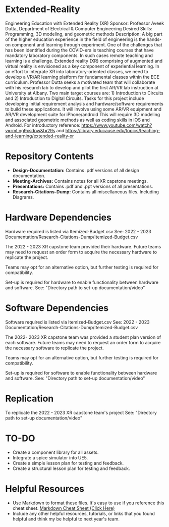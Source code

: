 # Extended-Reality

[comment]: <> (This is a comment, it will not be included)

Engineering Education with Extended Reality (XR) 
Sponsor: Professor Aveek Dutta, Department of Electrical & Computer Engineering 
Desired Skills:  Programming, 3D modeling, and geometric methods 
Description: A big part of the higher education experience in the field of engineering is the hands-on component and learning through experiment.
One of the challenges that has been identified during the COVID-era is teaching courses that have mandatory laboratory components.
In such cases remote teaching and learning is a challenge.
Extended reality (XR) comprising of augmented and virtual reality is envisioned as a key component of experiential learning.
In an effort to integrate XR into laboratory-oriented classes, we need to develop a VR/AR learning platform for fundamental classes within the ECE curriculum.
Professor Dutta seeks a motivated team that will collaborate with his research lab to develop and pilot the first AR/VR lab instruction at University at Albany.
Two main target courses are: 1) Introduction to Circuits and 2) Introduction to Digital Circuits.
Tasks for this project include developing initial requirement analysis and hardware/software requirements to build these applications.
It will involve using some AR/VR equipment and AR/VR development suite for iPhone/android
This will require 3D modeling and associated geometric methods as well as coding skills in iOS and Android.
For introductory reference: https://www.youtube.com/watch?v=rmLng9xsdpw&t=29s and https://library.educause.edu/topics/teaching-and-learning/extended-reality-xr   

[comment]: <> (
//Template
//Include a very brief description [a couple sentences] of your project here. We will use this as the GitHub repository description.)

# Repository Contents

* **Design-Documentation:** Contains .pdf versions of all design documentation.
* **Meeting-Archives:** Contains notes for all XR capstone meetings.
* **Presentations:** Contains .pdf and .ppt versions of all presentations.
* **Research-Citations-Dump:** Contains all miscellaneous files. Including Diagrams.

[comment]: <> (Provide a list of all the contents in this repository. Make it easy for someone to understand what is contained here by briefly describe the contents for each folder/item.)

[comment]: <> (* **REPORT:** All repositories must include a PDF copy of the final report.)
[comment]: <> (* **FINAL PRESENTATION:** Copy of your final presentation slides.)
[comment]: <> (* **SOURCE CODE:** All source code related to the project in a very well-organized fashion.])
[comment]: <> (* **SIMULATIONS:** Include any SPICE, Simulink, or other simulations that will be useful for a future team)
[comment]: <> (* **ANY DELIVERABLES:** Include anything that is relevant and helpful to either the stakeholder or next year's team.)
[comment]: <> (* **PASSWORDS/HOSTNAMES:** Include any usernames, passwords, and/or hostnames that are needed or useful [such as anything on a backend server]. If you have this information, include two copies of the report. One copy named "REPORT_SENSITIVE.pdf" that contains an appendix with this information, and another copy that does not contain this information.)

# Hardware Dependencies

Hardware required is listed via Itemized-Budget.csv
See:
2022 - 2023 Documentation/Research-Citations-Dump/Itemized-Budget.csv
 
The 2022 - 2023 XR capstone team provided their hardware.
Future teams may need to request an order form to acquire the necessary hardware to replicate the project.
  
Teams may opt for an alternative option, but further testing is required for compatibility.

Set-up is required for hardware to enable functionality between hardware and software.
See:
"Directory path to set-up documentation/video"

[comment]: <> (* What hardware would the next team need to replicate your work? Include links to specific equipment when possible.)
[comment]: <> (* Who has the equipment [professor, stakeholder, etc...]? Do they need to purchase anything?)
[comment]: <> (* Is anything needed to be assembled to replicate your work?)
[comment]: <> (* What testing equipment did you use? [if applicable])

# Software Dependencies

Software required is listed via Itemized-Budget.csv
See:
2022 - 2023 Documentation/Research-Citations-Dump/Itemized-Budget.csv

The 2022- 2023 XR capstone team was provided a student plan version of each software.
Future teams may need to request an order form to acquire the necessary software to replicate the project.

Teams may opt for an alternative option, but further testing is required for compatibility.

Set-up is required for software to enable functionality between hardware and software.
See:
"Directory path to set-up documentation/video"

[comment]: <> (* Is there any software necessary to replicate your work?)
[comment]: <> (* Is the software free? If you needed a license, how did you get access?)
[comment]: <> (* Are there any libraries that you used?)
[comment]: <> (* What development environment [IDE] did you use)
[comment]: <> (* Any difficult set-up or configuration procedures? If so, please document.)
[comment]: <> (* Include links when possible.)

# Replication

To replicate the 2022 - 2023 XR capstone team's project
See:
"Directory path to set-up documentation/video"

[comment]: <> (* How should the next team run your work?)
[comment]: <> (* How would someone know if they successfully replicated your work? What results should they see?)
[comment]: <> (* Does the team need any testing equipment to replicate your results?)

# TO-DO

* Create a component library for all assets.
* Integrate a spice simulator into UE5.
* Create a simple lesson plan for testing and feedback.
* Create a structural lesson plan for testing and feedback.

[comment]: <> (* Provide an example of critical next steps here.)
[comment]: <> (* Bullet point out a few important tasks for the next team to accomplish)
[comment]: <> (* What parts of the project are still work-in-progress? Make sure to clearly indicate this, as to not confuse the team.)

# Helpful Resources


* Use Markdown to format these files. It's easy to use if you reference this cheat sheet. [Markdown Cheat Sheet (Click Here)](https://www.markdownguide.org/cheat-sheet/)
* Include any other helpful resources, tutorials, or links that you found helpful and think my be helpful to next year's team.
